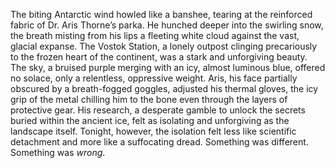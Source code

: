 The biting Antarctic wind howled like a banshee, tearing at the reinforced fabric of Dr. Aris Thorne’s parka.  He hunched deeper into the swirling snow, the breath misting from his lips a fleeting white cloud against the vast, glacial expanse.  The Vostok Station, a lonely outpost clinging precariously to the frozen heart of the continent, was a stark and unforgiving beauty.  The sky, a bruised purple merging with an icy, almost luminous blue, offered no solace, only a relentless, oppressive weight.  Aris, his face partially obscured by a breath-fogged goggles, adjusted his thermal gloves, the icy grip of the metal chilling him to the bone even through the layers of protective gear.  His research, a desperate gamble to unlock the secrets buried within the ancient ice, felt as isolating and unforgiving as the landscape itself.  Tonight, however, the isolation felt less like scientific detachment and more like a suffocating dread.  Something was different. Something was *wrong*.
